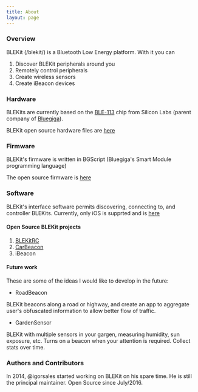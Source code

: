 ```yaml
---
title: About
layout: page
---
```


### Overview
BLEKit (/blekit/) is a Bluetooth Low Energy platform. With it you can

1. Discover BLEKit peripherals around you
1. Remotely control peripherals
1. Create wireless sensors
1. Create iBeacon devices

### Hardware
BLEKits are currently based on the [BLE-113](http://www.silabs.com/products/wireless/bluetooth/bluetooth-smart-modules/Pages/ble113-bluetooth-smart-module.aspx]) chip from Silicon Labs (parent company of [Bluegiga](https://www.bluegiga.com/en-US/)).

BLEKit open source hardware files are [here](https://github.com/igorsales/blekit-hw)

### Firmware

BLEKit's firmware is written in BGScript (Bluegiga's Smart Module programming language)

The open source firmware is [here](https://github/igorsales/blekit-fw)

### Software

BLEKit's interface software permits discovering, connecting to, and controller BLEKits. 
Currently, only iOS is supprted and is [here](https://github.com/igorsales/blekit)

#### Open Source BLEKit projects

1. [BLEKitRC](https://github.com/igorsales/blekit-rc)
1. [CarBeacon](https://github.com/igorsales/carbeacon)
1. iBeacon

#### Future work

These are some of the ideas I would like to develop in the future:

* RoadBeacon

BLEKit beacons along a road or highway, and create an app to aggregate user's obfuscated information to allow better flow of traffic.

* GardenSensor

BLEKit with multiple sensors in your gargen, measuring humidity, sun exposure, etc. 
Turns on a beacon when your attention is required. Collect stats over time.


### Authors and Contributors
In 2014, @igorsales started working on BLEKit on his spare time. He is still the principal maintainer. Open Source since July/2016.
